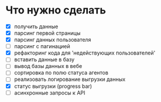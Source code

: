 # Что нужно сделать

- [x] получить данные
- [x] парсинг первой страницы
- [x] парсинг данных пользователя
- [ ] парсинг с пагинацией
- [x] рефакторинг кода для 'недействующих пользователей'
- [ ] вставить данные в базу
- [ ] вывод базы данных в вебе
- [ ] сортировка по полю статуса агентов
- [ ] реализовать логирование выгрузки данных 
- [x] статус выгрузки (progress bar)
- [ ] асинхронные запросы к API
